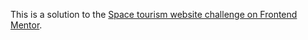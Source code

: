 This is a solution to the [Space tourism website challenge on Frontend Mentor](https://www.frontendmentor.io/challenges/space-tourism-multipage-website-gRWj1URZ3). 
